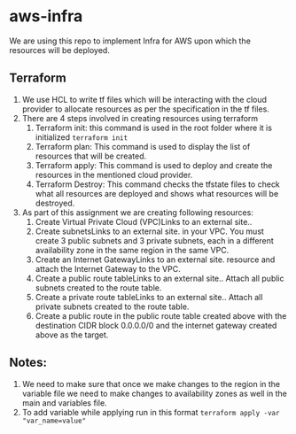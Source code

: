 # aws-infra
We are using this repo to implement Infra for AWS upon which the resources will be deployed.

## Terraform 
1. We use HCL to write tf files which will be interacting with the cloud provider to allocate resources as per the specification in the tf files.
2. There are 4 steps involved in creating resources using terraform
   1. Terraform init: this command is used in the root folder where it is initialized `terraform init`
   2. Terraform plan: This command is used to display the list of resources that will be created.
   3. Terraform apply: This command is used to deploy and create the resources in the mentioned cloud provider.
   4. Terraform Destroy: This command checks the tfstate files to check what all resources are deployed and shows what resources will be destroyed.
3. As part of this assignment we are creating following resources:
   1. Create Virtual Private Cloud (VPC)Links to an external site..
   2. Create subnetsLinks to an external site. in your VPC. You must create 3 public subnets and 3 private subnets, each in a different availability zone in the same region in the same VPC.
   3. Create an Internet GatewayLinks to an external site. resource and attach the Internet Gateway to the VPC.
   4. Create a public route tableLinks to an external site.. Attach all public subnets created to the route table.
   5. Create a private route tableLinks to an external site.. Attach all private subnets created to the route table.
   6. Create a public route in the public route table created above with the destination CIDR block 0.0.0.0/0 and the internet gateway created above as the target.

## Notes:
1. We need to make sure that once we make changes to the region in the variable file we need to make changes to availability zones as well in the main and variables file.
2. To add variable while applying run in this format `terraform apply -var "var_name=value"`

